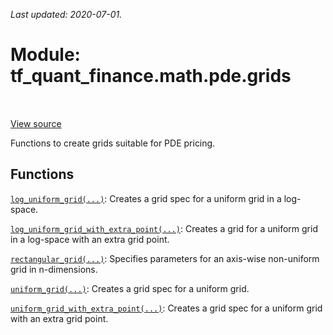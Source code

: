 <!--
This file is generated by a tool. Do not edit directly.
For open-source contributions the docs will be updated automatically.
-->

*Last updated: 2020-07-01.*

<div itemscope itemtype="http://developers.google.com/ReferenceObject">
<meta itemprop="name" content="tf_quant_finance.math.pde.grids" />
<meta itemprop="path" content="Stable" />
</div>

# Module: tf_quant_finance.math.pde.grids

<!-- Insert buttons and diff -->

<table class="tfo-notebook-buttons tfo-api" align="left">
</table>

<a target="_blank" href="https://github.com/google/tf-quant-finance/blob/master/tf_quant_finance/math/pde/grids.py">View source</a>



Functions to create grids suitable for PDE pricing.



## Functions

[`log_uniform_grid(...)`](../../../tf_quant_finance/math/pde/grids/log_uniform_grid.md): Creates a grid spec for a uniform grid in a log-space.

[`log_uniform_grid_with_extra_point(...)`](../../../tf_quant_finance/math/pde/grids/log_uniform_grid_with_extra_point.md): Creates a grid for a uniform grid in a log-space with an extra grid point.

[`rectangular_grid(...)`](../../../tf_quant_finance/math/pde/grids/rectangular_grid.md): Specifies parameters for an axis-wise non-uniform grid in n-dimensions.

[`uniform_grid(...)`](../../../tf_quant_finance/math/pde/grids/uniform_grid.md): Creates a grid spec for a uniform grid.

[`uniform_grid_with_extra_point(...)`](../../../tf_quant_finance/math/pde/grids/uniform_grid_with_extra_point.md): Creates a grid spec for a uniform grid with an extra grid point.

